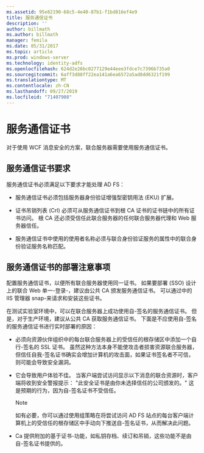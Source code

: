 ```yaml
---
ms.assetid: 95e82190-68c5-4e40-87b1-f1bd816ef4e9
title: 服务通信证书
description: ''
author: billmath
ms.author: billmath
manager: femila
ms.date: 05/31/2017
ms.topic: article
ms.prod: windows-server
ms.technology: identity-adfs
ms.openlocfilehash: 624d2e26bc0277129e44eee3fdce7c7396b735a0
ms.sourcegitcommit: 6aff3d88ff22ea141a6ea6572a5ad8dd6321f199
ms.translationtype: MT
ms.contentlocale: zh-CN
ms.lasthandoff: 09/27/2019
ms.locfileid: "71407908"
---
```

# <a name="service-communications-certificates"></a>服务通信证书

对于使用 WCF 消息安全的方案，联合服务器需要使用服务通信证书。  
  
## <a name="service-communication-certificate-requirements"></a>服务通信证书要求  
服务通信证书必须满足以下要求才能处理 AD FS：  
  
-   服务通信证书必须包括服务器身份验证增强型密钥用法 \(EKU\) 扩展。  
  
-   证书吊销列表 \(Crl\) 必须可从服务通信证书到根 CA 证书的证书链中的所有证书访问。 根 CA 还必须受信任此联合服务器的任何联合服务器代理和 Web 服务器信任。  
  
-   服务通信证书中使用的使用者名称必须与联合身份验证服务的属性中的联合身份验证服务名称匹配。  
  
## <a name="deployment-considerations-for-service-communication-certificates"></a>服务通信证书的部署注意事项  
配置服务通信证书，以便所有联合服务器使用同一证书。 如果要部署 \(SSO\) 设计上的联合 Web 单一\-登录\-，建议由公共 CA 颁发服务通信证书。 可以通过中的 IIS 管理器 snap\-来请求和安装这些证书。  
  
在测试实验室环境中，可以在联合服务器上成功使用自\-签名的服务通信证书。 但是，对于生产环境，建议从公共 CA 获取服务通信证书。 下面是不应使用自\-签名的服务通信证书进行实时部署的原因：  
  
-   必须向资源伙伴组织中的每台联合服务器上的受信任的根存储区中添加一个自行\-签名的 SSL 证书。 虽然这种方法本身不能使攻击者损害资源联合服务器，但信任自我\-签名证书确实会增加计算机的攻击面，如果证书签名者不可信，则可能会导致安全漏洞。  
  
-   它会导致用户体验不佳。 当客户端尝试访问显示以下消息的联合资源时，客户端将收到安全警报提示： "此安全证书是由你未选择信任的公司颁发的。" 这是预期的行为，因为自\-签名证书不受信任。  
  
    > [!NOTE]  
    > 如有必要，你可以通过使用组策略在将尝试访问 AD FS 站点的每台客户端计算机上的受信任的根存储区中手动向下推送自\-签名证书，从而解决此问题。  
  
-   Ca 提供附加的基于证书\-功能，如私钥存档、续订和吊销，这些功能不是由自\-签名证书提供的。  
  

